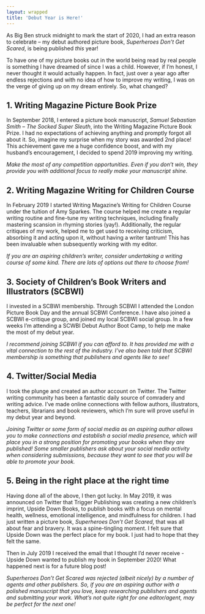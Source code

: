 ```yaml
---
layout: wrapped
title: 'Debut Year is Here!'
---
```


As Big Ben struck midnight to mark the start of 2020, I had an extra reason to celebrate – my debut authored picture book, _Superheroes Don’t Get Scared_, is being published _this_ year!

To have one of my picture books out in the world being read by real people is something I have dreamed of since I was a child. However, if I’m honest, I never thought it would actually happen. In fact, just over a year ago after endless rejections and with no idea of how to improve my writing, I was on the verge of giving up on my dream entirely. So, what changed?

## 1.  Writing Magazine Picture Book Prize

In September 2018, I entered a picture book manuscript, _Samuel Sebastian Smith – The Socked Super Sleuth_, into the Writing Magazine Picture Book Prize. I had no expectations of achieving anything and promptly forgot all about it. So, imagine my surprise when my story was awarded 2nd place! This achievement gave me a huge confidence boost, and with my husband’s encouragement, I decided to spend 2019 improving my writing.

_Make the most of any competition opportunities. Even if you don’t win, they provide you with additional focus to really make your manuscript shine._

## 2.  Writing Magazine Writing for Children Course

In February 2019 I started Writing Magazine’s Writing for Children Course under the tuition of Amy Sparkes. The course helped me create a regular writing routine and fine-tune my writing techniques, including finally mastering scansion in rhyming stories (yay!). Additionally, the regular critiques of my work, helped me to get used to receiving criticism, absorbing it and acting upon it, without having a writer tantrum! This has been invaluable when subsequently working with my editor.

_If you are an aspiring children’s writer, consider undertaking a writing course of some kind. There are lots of options out there to choose from!_

## 3.  Society of Children’s Book Writers and Illustrators (SCBWI)

I invested in a SCBWI membership. Through SCBWI I attended the London Picture Book Day and the annual SCBWI Conference. I have also joined a SCBWI e-critique group, and joined my local SCBWI social group. In a few weeks I’m attending a SCWBI Debut Author Boot Camp, to help me make the most of my debut year.

_I recommend joining SCBWI if you can afford to. It has provided me with a vital connection to the rest of the industry. I’ve also been told that SCBWI membership is something that publishers and agents like to see!_

## 4.  Twitter/Social Media

I took the plunge and created an author account on Twitter. The Twitter writing community has been a fantastic daily source of comradery and writing advice. I’ve made online connections with fellow authors, illustrators, teachers, librarians and book reviewers, which I’m sure will prove useful in my debut year and beyond.

_Joining Twitter or some form of social media as an aspiring author allows you to make connections and establish a social media presence, which will place you in a strong position for promoting your books when they are published! Some smaller publishers ask about your social media activity when considering submissions, because they want to see that you will be able to promote your book._

## 5.  Being in the right place at the right time

Having done all of the above, I then got lucky. In May 2019, it was announced on Twitter that Trigger Publishing was creating a new children’s imprint, Upside Down Books, to publish books with a focus on mental health, wellness, emotional intelligence, and mindfulness for children. I had just written a picture book, _Superheroes Don’t Get Scared_, that was all about fear and bravery. It was a spine-tingling moment. I felt sure that Upside Down was the perfect place for my book. I just had to hope that they felt the same.

Then in July 2019 I received the email that I thought I’d never receive - Upside Down wanted to publish my book in September 2020! What happened next is for a future blog post!

_Superheroes Don’t Get Scared was rejected (albeit nicely) by a number of agents and other publishers. So, if you are an aspiring author with a polished manuscript that you love, keep researching publishers and agents and submitting your work. What’s not quite right for one editor/agent, may be perfect for the next one!_
